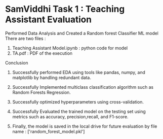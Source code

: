 # SamViddhi Task 1 : Teaching Assistant Evaluation
Performed Data Analysis and Created a Random forest Classifier ML model
There are two files :
1. Teaching Assistant Model.ipynb : python code for model
2. TA.pdf : PDF of the execution

Conclusion

1. Successfully performed EDA using tools like pandas, numpy, and matplotlib by handling redundant data.

2. Successfully Implemented multiclass classification algorithm such as Random Forests Regression.

3. Successfully optimized hyperparameters using cross-validation.

4. Successfully Evaluated the trained model on the testing set using metrics such as accuracy, precision,recall, and F1-score.

5. Finally, the model is saved in the local drive for future evaluation by file name : ['random_forest_model.pkl']
